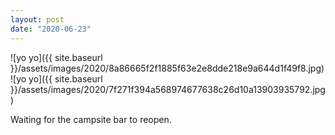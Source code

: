 ```yaml
---
layout: post
date: "2020-06-23"
---
```


![yo yo]({{ site.baseurl }}/assets/images/2020/8a86665f2f1885f63e2e8dde218e9a644d1f49f8.jpg)![yo yo]({{ site.baseurl }}/assets/images/2020/7f271f394a568974677638c26d10a13903935792.jpg)

Waiting for the campsite bar to reopen.

